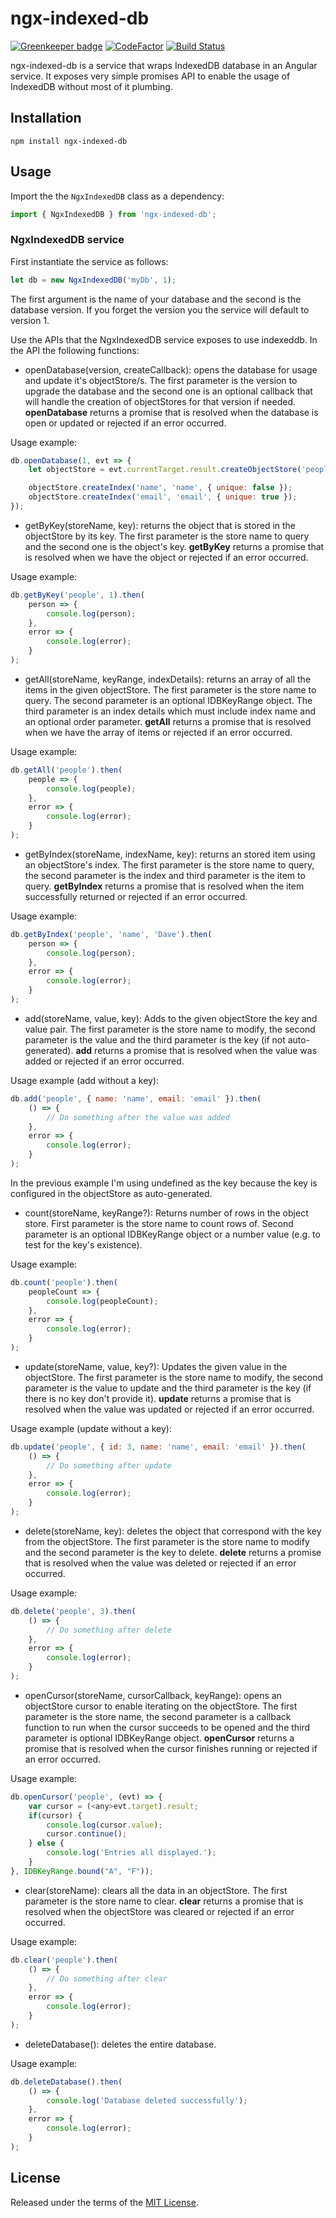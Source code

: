 # ngx-indexed-db

[![Greenkeeper badge](https://badges.greenkeeper.io/assuncaocharles/ngx-indexed-db.svg)](https://greenkeeper.io/) [![CodeFactor](https://www.codefactor.io/repository/github/assuncaocharles/ngx-indexed-db/badge/master)](https://www.codefactor.io/repository/github/assuncaocharles/ngx-indexed-db/overview/master) [![Build Status](https://travis-ci.com/assuncaocharles/ngx-indexed-db.svg?branch=master)](https://travis-ci.com/assuncaocharles/ngx-indexed-db)

ngx-indexed-db is a service that wraps IndexedDB database in an Angular service.
It exposes very simple promises API to enable the usage of IndexedDB without most of it plumbing.

## Installation

```
npm install ngx-indexed-db
```

## Usage

Import the the `NgxIndexedDB` class as a dependency:

```js
import { NgxIndexedDB } from 'ngx-indexed-db';
```

### NgxIndexedDB service

First instantiate the service as follows:

```js
let db = new NgxIndexedDB('myDb', 1);
```

The first argument is the name of your database and the second is the database version.
If you forget the version you the service will default to version 1.

Use the APIs that the NgxIndexedDB service exposes to use indexeddb.
In the API the following functions:

-   openDatabase(version, createCallback): opens the database for usage and update it's objectStore/s.
    The first parameter is the version to upgrade the database and the second one is an optional callback that will handle the creation of objectStores for that version if needed.
    **openDatabase** returns a promise that is resolved when the database is open or updated or rejected if an error occurred.

Usage example:

```js
db.openDatabase(1, evt => {
	let objectStore = evt.currentTarget.result.createObjectStore('people', { keyPath: 'id', autoIncrement: true });

	objectStore.createIndex('name', 'name', { unique: false });
	objectStore.createIndex('email', 'email', { unique: true });
});
```

-   getByKey(storeName, key): returns the object that is stored in the objectStore by its key.
    The first parameter is the store name to query and the second one is the object's key.
    **getByKey** returns a promise that is resolved when we have the object or rejected if an error occurred.

Usage example:

```js
db.getByKey('people', 1).then(
	person => {
		console.log(person);
	},
	error => {
		console.log(error);
	}
);
```

-   getAll(storeName, keyRange, indexDetails): returns an array of all the items in the given objectStore.
    The first parameter is the store name to query.
    The second parameter is an optional IDBKeyRange object.
    The third parameter is an index details which must include index name and an optional order parameter.
    **getAll** returns a promise that is resolved when we have the array of items or rejected if an error occurred.

Usage example:

```js
db.getAll('people').then(
	people => {
		console.log(people);
	},
	error => {
		console.log(error);
	}
);
```

-   getByIndex(storeName, indexName, key): returns an stored item using an objectStore's index.
    The first parameter is the store name to query, the second parameter is the index and third parameter is the item to query.
    **getByIndex** returns a promise that is resolved when the item successfully returned or rejected if an error occurred.

Usage example:

```js
db.getByIndex('people', 'name', 'Dave').then(
	person => {
		console.log(person);
	},
	error => {
		console.log(error);
	}
);
```

-   add(storeName, value, key): Adds to the given objectStore the key and value pair.
    The first parameter is the store name to modify, the second parameter is the value and the third parameter is the key (if not auto-generated).
    **add** returns a promise that is resolved when the value was added or rejected if an error occurred.

Usage example (add without a key):

```js
db.add('people', { name: 'name', email: 'email' }).then(
	() => {
		// Do something after the value was added
	},
	error => {
		console.log(error);
	}
);
```

In the previous example I'm using undefined as the key because the key is configured in the objectStore as auto-generated.

-   count(storeName, keyRange?): Returns number of rows in the object store.
    First parameter is the store name to count rows of.
    Second parameter is an optional IDBKeyRange object or a number value (e.g. to test for the key's existence).

Usage example:

```js
db.count('people').then(
	peopleCount => {
		console.log(peopleCount);
	},
	error => {
		console.log(error);
	}
);
```

-   update(storeName, value, key?): Updates the given value in the objectStore.
    The first parameter is the store name to modify, the second parameter is the value to update and the third parameter is the key (if there is no key don't provide it).
    **update** returns a promise that is resolved when the value was updated or rejected if an error occurred.

Usage example (update without a key):

```js
db.update('people', { id: 3, name: 'name', email: 'email' }).then(
	() => {
		// Do something after update
	},
	error => {
		console.log(error);
	}
);
```

-   delete(storeName, key): deletes the object that correspond with the key from the objectStore.
    The first parameter is the store name to modify and the second parameter is the key to delete.
    **delete** returns a promise that is resolved when the value was deleted or rejected if an error occurred.

Usage example:

```js
db.delete('people', 3).then(
	() => {
		// Do something after delete
	},
	error => {
		console.log(error);
	}
);
```

-   openCursor(storeName, cursorCallback, keyRange): opens an objectStore cursor to enable iterating on the objectStore.
    The first parameter is the store name, the second parameter is a callback function to run when the cursor succeeds to be opened and the third parameter is optional IDBKeyRange object.
    **openCursor** returns a promise that is resolved when the cursor finishes running or rejected if an error occurred.

Usage example:

```js
db.openCursor('people', (evt) => {
    var cursor = (<any>evt.target).result;
    if(cursor) {
        console.log(cursor.value);
        cursor.continue();
    } else {
        console.log('Entries all displayed.');
    }
}, IDBKeyRange.bound("A", "F"));
```

-   clear(storeName): clears all the data in an objectStore.
    The first parameter is the store name to clear.
    **clear** returns a promise that is resolved when the objectStore was cleared or rejected if an error occurred.

Usage example:

```js
db.clear('people').then(
	() => {
		// Do something after clear
	},
	error => {
		console.log(error);
	}
);
```

-   deleteDatabase(): deletes the entire database.

Usage example:

```js
db.deleteDatabase().then(
	() => {
		console.log('Database deleted successfully');
	},
	error => {
		console.log(error);
	}
);
```

## License

Released under the terms of the [MIT License](LICENSE).
